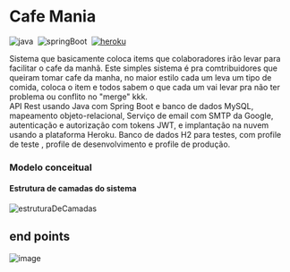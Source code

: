 # Cafe Mania

![java](https://img.shields.io/badge/-java-05122A?style=flat&logo=java)&nbsp;
![springBoot](https://img.shields.io/badge/-springBoot-05122A?style=flat&logo=spring-boot)&nbsp;
[![heroku](https://img.shields.io/badge/-Heroku-05122A?style=flat&logo=heroku)](https://dashboard.heroku.com/apps/cafe-mania-app)&nbsp;

<p>
  Sistema que basicamente coloca items que colaboradores irão levar para facilitar o cafe da manhã. Este simples sistema é pra comtribuidores que queiram tomar cafe da manha, no maior estilo cada um leva um tipo de comida, coloca o item e todos sabem o que cada um  vai levar pra não ter problema ou conflito no "merge" kkk. <br>
  API Rest usando Java com Spring Boot e banco de dados MySQL, mapeamento objeto-relacional, Serviço de email com SMTP da Google,  autenticação e autorização com tokens JWT, e implantação na nuvem usando a plataforma Heroku.
  Banco de dados H2 para testes, com profile de teste , profile de desenvolvimento e profile de produção.
</p>

### Modelo conceitual 

#### Estrutura de camadas do sistema
![estruturaDeCamadas](https://user-images.githubusercontent.com/56891650/167047834-b82ac5da-bad6-4f34-9748-81df0521048d.png)

## end points
![image](https://user-images.githubusercontent.com/56891650/167069391-53f17e80-1ac9-4a2c-b3bc-324033d1626d.png)

